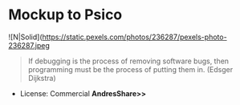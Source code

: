 # Mockup to Psico
![N|Solid](https://static.pexels.com/photos/236287/pexels-photo-236287.jpeg



>If debugging is the process of removing software bugs, then programming must be the process of putting them in. (Edsger Dijkstra)

+ License: Commercial
**AndresShare>>**
